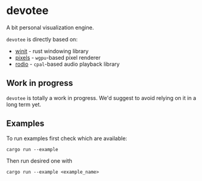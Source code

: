 # devotee

A bit personal visualization engine.

`devotee` is directly based on:
- [winit](https://crates.io/crates/winit) - rust windowing library
- [pixels](https://crates.io/crates/pixels) - `wgpu`-based pixel renderer
- [rodio](https://crates.io/crates/rodio) - `cpal`-based audio playback library

## Work in progress

`devotee` is totally a work in progress.
We'd suggest to avoid relying on it in a long term yet.

## Examples

To run examples first check which are available:
```
cargo run --example
```

Then run desired one with
```
cargo run --example <example_name>
```
